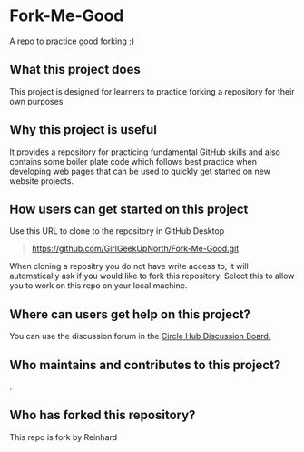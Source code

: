 # Fork-Me-Good
A repo to practice good forking ;)

## What this project does
This project is designed for learners to practice forking a repository for their own purposes. 

## Why this project is useful
It provides a repository for practicing fundamental GitHub skills and also contains some boiler plate code which follows best practice when developing web pages that can be used to quickly get started on new website projects.

## How users can get started on this project
Use this URL to clone to the repository in GitHub Desktop
> https://github.com/GirlGeekUpNorth/Fork-Me-Good.git

When cloning a repositry you do not have write access to, it will automatically ask if you would like to fork this repository. Select this to allow you to work on this repo on your local machine.

## Where can users get help on this project?
You can use the discussion forum in the [Circle Hub Discussion Board.](https://community.madlab.org.uk/c/discussion/)

## Who maintains and contributes to this project?
.

## Who has forked this repository?
This repo is fork by Reinhard
